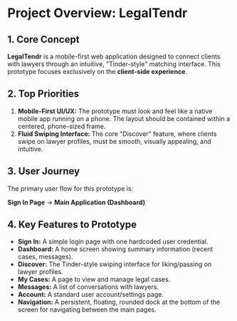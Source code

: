 # Project Overview: LegalTendr

## 1. Core Concept

**LegalTendr** is a mobile-first web application designed to connect clients with lawyers through an intuitive, "Tinder-style" matching interface. This prototype focuses exclusively on the **client-side experience**.

## 2. Top Priorities

1.  **Mobile-First UI/UX:** The prototype must look and feel like a native mobile app running on a phone. The layout should be contained within a centered, phone-sized frame.
2.  **Fluid Swiping Interface:** The core "Discover" feature, where clients swipe on lawyer profiles, must be smooth, visually appealing, and intuitive.

## 3. User Journey

The primary user flow for this prototype is:

**Sign In Page** -> **Main Application (Dashboard)**

## 4. Key Features to Prototype

* **Sign In:** A simple login page with one hardcoded user credential.
* **Dashboard:** A home screen showing summary information (recent cases, messages).
* **Discover:** The Tinder-style swiping interface for liking/passing on lawyer profiles.
* **My Cases:** A page to view and manage legal cases.
* **Messages:** A list of conversations with lawyers.
* **Account:** A standard user account/settings page.
* **Navigation:** A persistent, floating, rounded dock at the bottom of the screen for navigating between the main pages.
